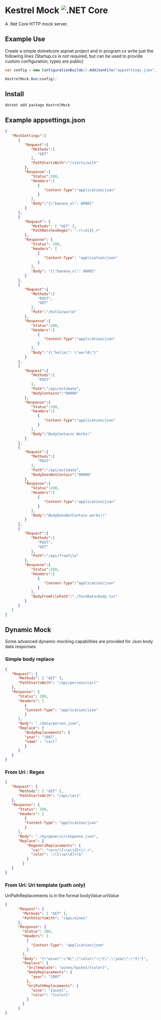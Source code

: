 # Kestrel Mock  ![.NET Core](https://github.com/JasonRowe/KestrelMock/workflows/.NET%20Core/badge.svg?branch=master)


A .Net Core HTTP mock server.

## Example Use

Create a simple dotnetcore aspnet project and in program.cs write just the following lines (Startup.cs is not required, but can be used to provide custom configuration, types are public)

```csharp
var config = new ConfigurationBuilde().AddJsonFile("appsettings.json", optional: false).Build();

KestrelMock.Run(config);

```

## Install

```cli
dotnet add package KestrelMock
```

## Example appsettings.json

```json
{
   "MockSettings":[
      {
         "Request":{
            "Methods":[
               "GET"
            ],
            "PathStartsWith":"/starts/with"
         },
         "Response":{
            "Status":200,
            "Headers":[
               {
                  "Content-Type":"application/json"
               }
            ],
            "Body":"{\"banana_x\": 8000}"
         }
      },
      {
         "Request": {
            "Methods": [ "GET" ],
            "PathMatchesRegex": ".+\\d{4}.+"
         },
         "Response": {
            "Status": 200,
            "Headers": [
               {
                  "Content-Type": "application/json"
               }
            ],
            "Body": "{\"banana_x\": 8000}"
         }
      },
      {
         "Request":{
            "Methods":[
               "POST",
               "GET"
            ],
            "Path":"/hello/world"
         },
         "Response":{
            "Status":200,
            "Headers":[
               {
                  "Content-Type":"application/json"
               }
            ],
            "Body":"{\"hello\": \"world\"}"
         }
      },
      {
         "Request":{
            "Methods":[
               "POST"
            ],
            "Path":"/api/estimate",
            "BodyContains":"00000"
         },
         "Response":{
            "Status":200,
            "Headers":[
               {
                  "Content-Type":"application/json"
               }
            ],
            "Body":"BodyContains Works!"
         }
      },
      {
         "Request":{
            "Methods":[
               "POST"
            ],
            "Path":"/api/estimate",
            "BodyDoesNotContain":"00000"
         },
         "Response":{
            "Status":200,
            "Headers":[
               {
                  "Content-Type":"application/json"
               }
            ],
            "Body":"BodyDoesNotContain works!!"
         }
      },
      {
         "Request":{
            "Methods":[
               "POST",
               "GET"
            ],
            "Path":"/api/fromfile"
         },
         "Response":{
            "Status":200,
            "Headers":[
               {
                  "Content-Type":"application/json"
               }
            ],
            "BodyFromFilePath":"./TestData/body.txt"
         }
      }
   ]
}
```

## Dynamic Mock

Some advanced dynamic mocking capabilities are provided for Json body data responses

### Simple body replace

```json
{
   "Request": {
      "Methods": [ "GET" ],
      "PathStartsWith": "/api/persons/carl"
   },
   "Response": {
      "Status": 200,
      "Headers": [
         {
         "Content-Type": "application/json"
         }
      ],
      "Body": "./data/person.json",
      "Replace": {
         "BodyReplacements": {
         "year": "1987",
         "name" : "carl"
         }
      }
   }
}
```

### From Uri : Regex

```json
{
   "Request": {
      "Methods": [ "GET" ],
      "PathStartsWith": "/api/cars"
   },
   "Response": {
      "Status": 200,
      "Headers": [
         {
         "Content-Type": "application/json"
         }
      ],
      "Body": "./my/generic/response.json",
      "Replace": {
          "RegexUriReplacements": {
            "car": "cars/([\\w\\d]+)/.+",
            "color": "/([\\w\\d]+)$"
          }
        }
   }
}
```

### From Uri: Uri template (path only)

UriPathReplacements is in the format bodyValue:uriValue
   
```json
{
      "Request": {
        "Methods": [ "GET" ],
        "PathStartsWith": "/api/wines"
      },
      "Response": {
        "Status": 200,
        "Headers": [
          {
            "Content-Type": "application/json"
          }
        ],
        "Body": "{\"wine\":\"W\",\"color\":\"C\",\"year\":\"Y\"}",
        "Replace": {
          "UriTemplate": "wines/{wine}/{color}",
          "BodyReplacements": {
            "year": "1987"
          },
          "UriPathReplacements": {
            "wine": "{wine}",
            "color": "{color}"
          }
        }
      }
}
```
